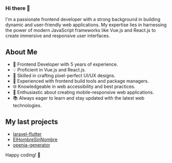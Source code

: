 
### Hi there 👋

I'm a passionate frontend developer with a strong background in building dynamic and user-friendly web applications. My expertise lies in harnessing the power of modern JavaScript frameworks like Vue.js and React.js to create immersive and responsive user interfaces.

## About Me

- 🚀 Frontend Developer with 5 years of experience.
- 💡 Proficient in Vue.js and React.js.
- 🎨 Skilled in crafting pixel-perfect UI/UX designs.
- 🔧 Experienced with frontend build tools and package managers.
- 🌐 Knowledgeable in web accessibility and best practices.
- 📱 Enthusiastic about creating mobile-responsive web applications.
- 📚 Always eager to learn and stay updated with the latest web technologies.

## My last projects

- [laravel-flutter](https://github.com/ElHombreSinNombre/laravel-flutter)
- [ElHombreSinNombre](https://github.com/ElHombreSinNombre/ElHombreSinNombre)
- [openia-generator](https://github.com/ElHombreSinNombre/openia-generator)

Happy coding! 🚀